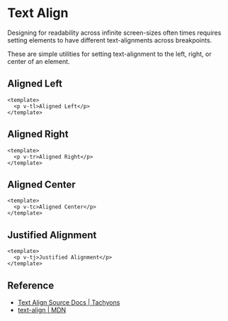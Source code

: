 <script setup>
import AlignedCenter from '../components/text-align/AlignedCenter.vue';
import AlignedLeft from '../components/text-align/AlignedLeft.vue';
import AlignedRight from '../components/text-align/AlignedRight.vue';
import JustifiedAlignment from '../components/text-align/JustifiedAlignment.vue';
</script>

# Text Align

Designing for readability across infinite screen-sizes often times
requires setting elements to have different text-alignments across
breakpoints.

These are simple utilities for setting text-alignment to the left,
right, or center of an element.

## Aligned Left

```vue
<template>
  <p v-tl>Aligned Left</p>
</template>
```

<AlignedLeft />

## Aligned Right

```vue
<template>
  <p v-tr>Aligned Right</p>
</template>
```

<AlignedRight />

## Aligned Center

```vue
<template>
  <p v-tc>Aligned Center</p>
</template>
```

<AlignedCenter />

## Justified Alignment

```vue
<template>
  <p v-tj>Justified Alignment</p>
</template>
```

<JustifiedAlignment />

## Reference

* [Text Align Source Docs | Tachyons](https://tachyons.io/docs/typography/text-align/)
* [text-align | MDN](https://developer.mozilla.org/en-US/docs/Web/CSS/text-align)
